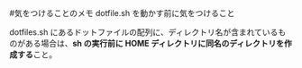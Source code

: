 #気をつけることのメモ
dotfile.sh を動かす前に気をつけること

dotfiles.sh にあるドットファイルの配列に、ディレクトリ名が含まれているものがある場合は、**sh の実行前に HOME ディレクトリに同名のディレクトリを作成する**こと。
